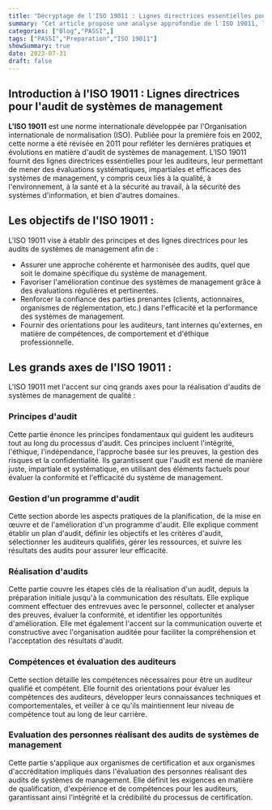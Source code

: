 ```yaml
---
title: "Décryptage de l'ISO 19011 : Lignes directrices essentielles pour des audits de qualité."
summary: "Cet article propose une analyse approfondie de l'ISO 19011, la norme incontournable fournissant des directives essentielles pour réaliser des audits efficaces et rigoureux, favorisant ainsi la performance et la conformité des systèmes de management."
categories: ["Blog","PASSI",]
tags: ["PASSI","Preparation","ISO 19011"]
showSummary: true
date: 2023-07-31
draft: false
---
```


## Introduction à l'ISO 19011 : Lignes directrices pour l'audit de systèmes de management
**L'ISO 19011** est une norme internationale développée par l'Organisation internationale de normalisation (ISO). Publiée pour la première fois en 2002, cette norme a été révisée en 2011 pour refléter les dernières pratiques et évolutions en matière d'audit de systèmes de management. L'ISO 19011 fournit des lignes directrices essentielles pour les auditeurs, leur permettant de mener des évaluations systématiques, impartiales et efficaces des systèmes de management, y compris ceux liés à la qualité, à l'environnement, à la santé et à la sécurité au travail, à la sécurité des systèmes d'information, et bien d'autres domaines.



## Les objectifs de l'ISO 19011 :
L'ISO 19011 vise à établir des principes et des lignes directrices pour les audits de systèmes de management afin de :

- Assurer une approche cohérente et harmonisée des audits, quel que soit le domaine spécifique du système de management.
- Favoriser l'amélioration continue des systèmes de management grâce à des évaluations régulières et pertinentes.
- Renforcer la confiance des parties prenantes (clients, actionnaires, organismes de réglementation, etc.) dans l'efficacité et la performance des systèmes de management.
- Fournir des orientations pour les auditeurs, tant internes qu'externes, en matière de compétences, de comportement et d'éthique professionnelle.

## Les grands axes de l'ISO 19011 :
L'ISO 19011 met l'accent sur cinq grands axes pour la réalisation d'audits de systèmes de management de qualité :

### Principes d'audit
Cette partie énonce les principes fondamentaux qui guident les auditeurs tout au long du processus d'audit. Ces principes incluent l'intégrité, l'éthique, l'indépendance, l'approche basée sur les preuves, la gestion des risques et la confidentialité. Ils garantissent que l'audit est mené de manière juste, impartiale et systématique, en utilisant des éléments factuels pour évaluer la conformité et l'efficacité du système de management.

### Gestion d'un programme d'audit
Cette section aborde les aspects pratiques de la planification, de la mise en œuvre et de l'amélioration d'un programme d'audit. Elle explique comment établir un plan d'audit, définir les objectifs et les critères d'audit, sélectionner les auditeurs qualifiés, gérer les ressources, et suivre les résultats des audits pour assurer leur efficacité.

### Réalisation d'audits
Cette partie couvre les étapes clés de la réalisation d'un audit, depuis la préparation initiale jusqu'à la communication des résultats. Elle explique comment effectuer des entrevues avec le personnel, collecter et analyser des preuves, évaluer la conformité, et identifier les opportunités d'amélioration. Elle met également l'accent sur la communication ouverte et constructive avec l'organisation auditée pour faciliter la compréhension et l'acceptation des résultats d'audit.

### Compétences et évaluation des auditeurs
Cette section détaille les compétences nécessaires pour être un auditeur qualifié et compétent. Elle fournit des orientations pour évaluer les compétences des auditeurs, développer leurs connaissances techniques et comportementales, et veiller à ce qu'ils maintiennent leur niveau de compétence tout au long de leur carrière.

### Evaluation des personnes réalisant des audits de systèmes de management
Cette partie s'applique aux organismes de certification et aux organismes d'accréditation impliqués dans l'évaluation des personnes réalisant des audits de systèmes de management. Elle définit les exigences en matière de qualification, d'expérience et de compétences pour les auditeurs, garantissant ainsi l'intégrité et la crédibilité du processus de certification.

